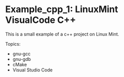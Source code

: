 # Example_cpp_1: LinuxMint VisualCode C++

This is a small example of a c++ project on Linux Mint.
 
Topics:

* gnu-gcc 
* gnu-gdb
* cMake
* Visual Studio Code



